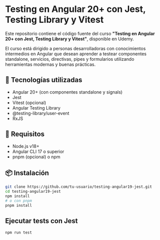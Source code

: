 # Testing en Angular 20+ con Jest, Testing Library y Vitest

Este repositorio contiene el código fuente del curso **"Testing en Angular 20+ con Jest, Testing Library y Vitest"**, disponible en Udemy.

El curso está dirigido a personas desarrolladoras con conocimientos intermedios en Angular que desean aprender a testear componentes standalone, servicios, directivas, pipes y formularios utilizando herramientas modernas y buenas prácticas.

## 🧪 Tecnologías utilizadas

- Angular 20+ (con componentes standalone y signals)
- Jest
- Vitest (opcional)
- Angular Testing Library
- @testing-library/user-event
- RxJS

## 🚀 Requisitos

- Node.js v18+
- Angular CLI 17 o superior
- pnpm (opcional) o npm

## 📦 Instalación

```bash
git clone https://github.com/tu-usuario/testing-angular19-jest.git
cd testing-angular19-jest
npm install
# o con pnpm
pnpm install
```

## Ejecutar tests con Jest

```bash
npm run test

```
